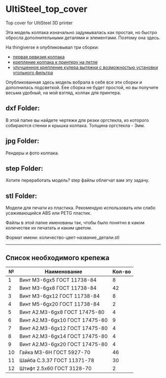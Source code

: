 # UltiSteel_top_cover
Top cover for UltiSteel 3D printer

Эта модель колпака изначально задумывалась как простая, но быстро обросла дополнительными деталями и элементами. Поэтому она здесь.

На thingiverse я опубликовывал три сборки:
* [первая ревизия колпака](https://www.thingiverse.com/thing:4565826)
* [крепление колпака к принтеру на петле](https://www.thingiverse.com/thing:4672444)
* [улучшенное крепление кулера вытяжки с возможностью установки угольного фильтра](https://www.thingiverse.com/thing:4717678)

Опубликованная здесь модель вобрала в себя все эти сборки и дополнилась подсветкой. Еее сборка не будет простой, но вы получите весьма удобный, на мой взгляд, колпак для принтера.

## **dxf Folder:**

В этой папке вы найдете чертежи для резки оргстекла, из которого собираются стенки и крышка колпака. Толщина оргстекла - 3мм.

## **jpg Folder:**

Рендеры и фото колпака.

## **step Folder:**

Хотите переработать модель? step файлы облегчат вам эту задачу.

## **stl Folder:**

Модели для печати из пластика. Рекомендую использовать или слабо усаживающийся ABS или PETG пластик. 

Файлы в этой папке именованы так, чтобы было понятно в каком количестве их печатать и каким цветом.

Формат имени: количество-цвет-название_детали.stl

------

## Список необходимого крепежа

| №    | Наименование                    | Кол-во |
| ---- | ------------------------------- | ------ |
| 1    | Винт  М3-6gx5 ГОСТ 11738-84     | 8      |
| 2    | Винт  М3-6gx8 ГОСТ 11738-84     | 42     |
| 3    | Винт  М3-6gx12 ГОСТ 11738-84    | 8      |
| 4    | Винт  М5-6gx20 ГОСТ 11738-84    | 2      |
| 5    | Винт  А2.М3-6gx8 ГОСТ 17475-80  | 4      |
| 6    | Винт  А2.М3-6gx10 ГОСТ 17475-80 | 9      |
| 7    | Винт  А2.М3-6gx12 ГОСТ 17475-80 | 4      |
| 8    | Винт  А2.М3-6gx14 ГОСТ 17475-80 | 4      |
| 9    | Винт  А2.М3-6gx20 ГОСТ 17475-80 | 4      |
| 10   | Гайка  М3-6H ГОСТ 5927-70       | 46     |
| 11   | Шайба  C.3.37 ГОСТ 11371-78     | 30     |
| 12   | Штифт  2.5x60 ГОСТ 3128-70      | 2      |

